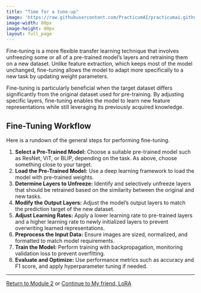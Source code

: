 ```yaml
---
title: "Time for a tune-up"
image: 'https://raw.githubusercontent.com/PracticumAI/practicumai.github.io/main/images/icons/practicumai_transfer_learning.png'
image-width: 80px
image-height: 80px
layout: full_page
---
```


Fine-tuning is a more flexible transfer learning technique that involves unfreezing some or all of a pre-trained model’s layers and retraining them on a new dataset. Unlike feature extraction, which keeps most of the model unchanged, fine-tuning allows the model to adapt more specifically to a new task by updating weight parameters.

Fine-tuning is particularly beneficial when the target dataset differs significantly from the original dataset used for pre-training. By adjusting specific layers, fine-tuning enables the model to learn new feature representations while still leveraging its previously acquired knowledge.

## Fine-Tuning Workflow

Here is a rundown of the general steps for performing fine-tuning.

1. **Select a Pre-Trained Model:** Choose a suitable pre-trained model such as ResNet, ViT, or BLIP, depending on the task. As above, choose something close to your target.
1. **Load the Pre-Trained Model:** Use a deep learning framework to load the model with pre-trained weights.
1. **Determine Layers to Unfreeze:** Identify and selectively unfreeze layers that should be retrained based on the similarity between the original and new tasks.
1. **Modify the Output Layers:** Adjust the model’s output layers to match the prediction target of the new dataset.
1. **Adjust Learning Rates:** Apply a lower learning rate to pre-trained layers and a higher learning rate to newly initialized layers to prevent overwriting learned representations.
1. **Preprocess the Input Data:** Ensure images are sized, normalized, and formatted to match model requirements.
1. **Train the Model:** Perform training with backpropagation, monitoring validation loss to prevent overfitting.
1. **Evaluate and Optimize:** Use performance metrics such as accuracy and F1 score, and apply hyperparameter tuning if needed.

---

[Return to Module 2](02_implementing_tl_techniques.md) or [Continue to My friend, LoRA](02.3_my_friend_lora.md)